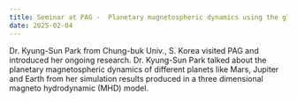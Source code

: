 ```yaml
---
title: Seminar at PAG -  Planetary magnetospheric dynamics using the global simulation
date: 2025-02-04
---
```


Dr. Kyung-Sun Park from Chung-buk Univ., S. Korea visited PAG and introduced her ongoing research. 
Dr. Kyung-Sun Park talked about the planetary magnetospheric dynamics of different planets like Mars, 
Jupiter and Earth from her simulation results produced in a three dimensional magneto hydrodynamic (MHD) model.